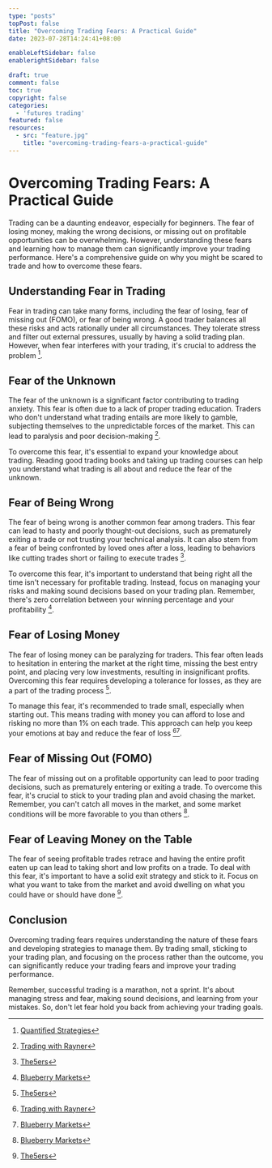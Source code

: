 ```yaml
---
type: "posts"
topPost: false
title: "Overcoming Trading Fears: A Practical Guide"
date: 2023-07-28T14:24:41+08:00

enableLeftSidebar: false
enablerightSidebar: false

draft: true
comment: false
toc: true
copyright: false
categories: 
  - 'futures trading'
featured: false
resources: 
  - src: "feature.jpg"
    title: "overcoming-trading-fears-a-practical-guide"
---
```


# Overcoming Trading Fears: A Practical Guide

Trading can be a daunting endeavor, especially for beginners. The fear of losing money, making the wrong decisions, or missing out on profitable opportunities can be overwhelming. However, understanding these fears and learning how to manage them can significantly improve your trading performance. Here's a comprehensive guide on why you might be scared to trade and how to overcome these fears.

## Understanding Fear in Trading

Fear in trading can take many forms, including the fear of losing, fear of missing out (FOMO), or fear of being wrong. A good trader balances all these risks and acts rationally under all circumstances. They tolerate stress and filter out external pressures, usually by having a solid trading plan. However, when fear interferes with your trading, it's crucial to address the problem [^1^].

## Fear of the Unknown

The fear of the unknown is a significant factor contributing to trading anxiety. This fear is often due to a lack of proper trading education. Traders who don't understand what trading entails are more likely to gamble, subjecting themselves to the unpredictable forces of the market. This can lead to paralysis and poor decision-making [^2^].

To overcome this fear, it's essential to expand your knowledge about trading. Reading good trading books and taking up trading courses can help you understand what trading is all about and reduce the fear of the unknown.

## Fear of Being Wrong

The fear of being wrong is another common fear among traders. This fear can lead to hasty and poorly thought-out decisions, such as prematurely exiting a trade or not trusting your technical analysis. It can also stem from a fear of being confronted by loved ones after a loss, leading to behaviors like cutting trades short or failing to execute trades [^3^].

To overcome this fear, it's important to understand that being right all the time isn't necessary for profitable trading. Instead, focus on managing your risks and making sound decisions based on your trading plan. Remember, there's zero correlation between your winning percentage and your profitability [^4^].

## Fear of Losing Money

The fear of losing money can be paralyzing for traders. This fear often leads to hesitation in entering the market at the right time, missing the best entry point, and placing very low investments, resulting in insignificant profits. Overcoming this fear requires developing a tolerance for losses, as they are a part of the trading process [^3^].

To manage this fear, it's recommended to trade small, especially when starting out. This means trading with money you can afford to lose and risking no more than 1% on each trade. This approach can help you keep your emotions at bay and reduce the fear of loss [^2^][^4^].

## Fear of Missing Out (FOMO)

The fear of missing out on a profitable opportunity can lead to poor trading decisions, such as prematurely entering or exiting a trade. To overcome this fear, it's crucial to stick to your trading plan and avoid chasing the market. Remember, you can't catch all moves in the market, and some market conditions will be more favorable to you than others [^4^].

## Fear of Leaving Money on the Table

The fear of seeing profitable trades retrace and having the entire profit eaten up can lead to taking short and low profits on a trade. To deal with this fear, it's important to have a solid exit strategy and stick to it. Focus on what you want to take from the market and avoid dwelling on what you could have or should have done [^3^].

## Conclusion

Overcoming trading fears requires understanding the nature of these fears and developing strategies to manage them. By trading small, sticking to your trading plan, and focusing on the process rather than the outcome, you can significantly reduce your trading fears and improve your trading performance.

Remember, successful trading is a marathon, not a sprint. It's about managing stress and fear, making sound decisions, and learning from your mistakes. So, don't let fear hold you back from achieving your trading goals.

[^1^]: [Quantified Strategies](https://www.quantifiedstrategies.com/how-to-overcome-fear-of-loss-in-trading/#:~:text=Fear%20in%20trading%20has%20many,has%20a%20good%20trading%20plan.)
[^2^]: [Trading with Rayner](https://www.tradingwithrayner.com/how-to-overcome-your-fears-in-trading/)
[^3^]: [The5ers](https://the5ers.com/defeating-your-fear-in-trading-on-your-way-to-becoming-a-master-trader/)
[^4^]: [Blueberry Markets](https://blueberrymarkets.com/market-analysis/news/overcome-fears-in-trading/#:~:text=Fear%20of%20losing,demo%20to%20a%20live%20account.)

